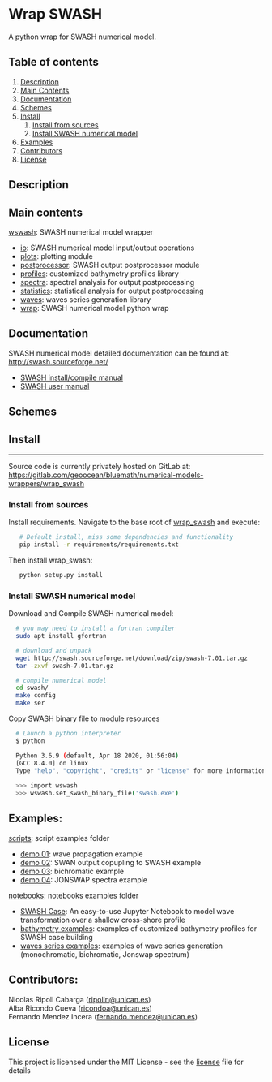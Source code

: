 # Wrap SWASH

A python wrap for SWASH numerical model.


## Table of contents
1. [Description](#desc)
2. [Main Contents](#mc)
3. [Documentation](#doc)
4. [Schemes](#sch)
5. [Install](#ins)
    1. [Install from sources](#ins_src)
    2. [Install SWASH numerical model](#ins_swh)
6. [Examples](#exp)
7. [Contributors](#ctr)
8. [License](#lic)


<a name="desc"></a>
## Description


<a name="mc"></a>
## Main contents

[wswash](./wswash): SWASH numerical model wrapper 
- [io](./wswash/io.py): SWASH numerical model input/output operations
- [plots](./wswash/plots.py): plotting module 
- [postprocessor](./wswash/postprocessor.py): SWASH output postprocessor module
- [profiles](./wswash/profiles.py): customized bathymetry profiles library 
- [spectra](./wswash/spectra.py): spectral analysis for output postprocessing
- [statistics](./wswash/statistics.py): statistical analysis for output postprocessing 
- [waves](./wswash/waves.py): waves series generation library 
- [wrap](./wswash/wrap.py): SWASH numerical model python wrap 


<a name="doc"></a>
## Documentation

SWASH numerical model detailed documentation can be found at: <http://swash.sourceforge.net/>

- [SWASH install/compile manual](http://swash.sourceforge.net/download/download.htm)
- [SWASH user manual](http://swash.sourceforge.net/online_doc/swashuse/swashuse.html)


<a name="sch"></a>
## Schemes


<a name="ins"></a>
## Install
- - -

Source code is currently privately hosted on GitLab at:  <https://gitlab.com/geoocean/bluemath/numerical-models-wrappers/wrap_swash> 


<a name="ins_src"></a>
### Install from sources

Install requirements. Navigate to the base root of [wrap\_swash](./) and execute:

```bash
   # Default install, miss some dependencies and functionality
   pip install -r requirements/requirements.txt
```

Then install wrap\_swash:

```bash
   python setup.py install

```


<a name="ins_swh"></a>
### Install SWASH numerical model 

Download and Compile SWASH numerical model:

```bash
  # you may need to install a fortran compiler
  sudo apt install gfortran

  # download and unpack
  wget http://swash.sourceforge.net/download/zip/swash-7.01.tar.gz
  tar -zxvf swash-7.01.tar.gz

  # compile numerical model
  cd swash/
  make config
  make ser
```

Copy SWASH binary file to module resources

```bash
  # Launch a python interpreter
  $ python

  Python 3.6.9 (default, Apr 18 2020, 01:56:04) 
  [GCC 8.4.0] on linux
  Type "help", "copyright", "credits" or "license" for more information.
  
  >>> import wswash 
  >>> wswash.set_swash_binary_file('swash.exe')
```


<a name="exp"></a>
## Examples:

[scripts](./scripts): script examples folder 
- [demo 01](./scripts/demo_01_wavepropagation.py): wave propagation example
- [demo 02](./scripts/demo_02_coupling.py): SWAN output copupling to SWASH example
- [demo 03](./scripts/demo_03_bichromatic.py): bichromatic example 
- [demo 04](./scripts/demo_04_Jonswap.py): JONSWAP spectra example 

[notebooks](./notebooks): notebooks examples folder 
- [SWASH Case](./notebooks/swash_case.ipynb): An easy-to-use Jupyter Notebook to model wave transformation over a shallow cross-shore profile
- [bathymetry examples](./notebooks/bathymetry_profiles_examples.ipynb): examples of customized bathymetry profiles for SWASH case building
- [waves series examples](./notebooks/waves_series_examples.ipynb): examples of wave series generation (monochromatic, bichromatic, Jonswap spectrum)


<a name="ctr"></a>
## Contributors:

Nicolas Ripoll Cabarga (ripolln@unican.es)\
Alba Ricondo Cueva (ricondoa@unican.es)\
Fernando Mendez Incera (fernando.mendez@unican.es)


<a name="lic"></a>
## License

This project is licensed under the MIT License - see the [license](./LICENSE.txt) file for details

